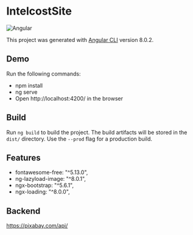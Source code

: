 # IntelcostSite

![Angular](https://upload.wikimedia.org/wikipedia/commons/thumb/c/cf/Angular_full_color_logo.svg/250px-Angular_full_color_logo.svg.png)

This project was generated with [Angular CLI](https://github.com/angular/angular-cli) version 8.0.2.

## Demo

Run the following commands:

- npm install
- ng serve
- Open http://localhost:4200/ in the browser

## Build

Run `ng build` to build the project. The build artifacts will be stored in the `dist/` directory. Use the `--prod` flag for a production build.

## Features

- fontawesome-free: "^5.13.0",
- ng-lazyload-image: "^8.0.1",
- ngx-bootstrap: "^5.6.1",
- ngx-loading: "^8.0.0",

## Backend

https://pixabay.com/api/
